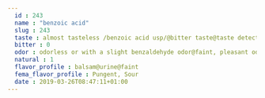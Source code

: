 ```yaml
---
  id : 243
  name : "benzoic acid"
  slug : 243
  taste : almost tasteless /benzoic acid usp/@bitter taste@taste detection 8.5x10+1 ppm /media and purity not specified/
  bitter : 0
  odor : odorless or with a slight benzaldehyde odor@faint, pleasant odor
  natural : 1
  flavor_profile : balsam@urine@faint
  fema_flavor_profile : Pungent, Sour
  date : 2019-03-26T08:47:11+01:00
---
```



